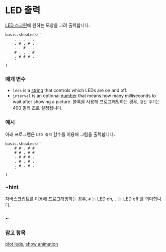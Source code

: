 # LED 출력

[LED 스크린](/device/screen)에 원하는 모양을 그려 출력합니다.

```sig
basic.showLeds(`
    . . . . .
    . # . # .
    . . # . .
    # . . . #
    . # # # .
    `
)
```

### 매개 변수

* `leds` is a [string](/reference/types/string) that controls which LEDs are on and off.
* `interval` is an optional [number](/reference/types/number) that means how many milliseconds to wait after showing a picture. 블록을 사용해 프로그래밍하는 경우, `갱신 주기`는 400 밀리 초로 설정됩니다.

### 예시

아래 프로그램은 `LED 출력` 함수를 이용해 그림을 출력합니다.

```blocks
basic.showLeds(`
    # # . # #
    # # . # #
    . # # # .
    . # . # .
    . # . # .
    `
)
```

### ~hint

자바스크립트를 이용해 프로그래밍하는 경우, `#` 는 LED on, `.` 는 LED off 를 의미합니다.

### ~

### 참고 항목

[plot leds](/reference/led/plot-leds), [show animation](/reference/basic/show-animation)
